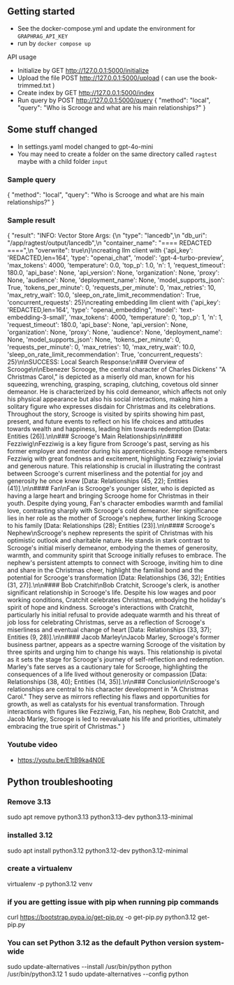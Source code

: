 ## Getting started
- See the docker-compose.yml and update the environment for `GRAPHRAG_API_KEY`
- run by `docker compose up`

API usage
- Initialize by GET http://127.0.0.1:5000/initialize
- Upload the file POST http://127.0.0.1:5000/upload ( can use the book-trimmed.txt )
- Create index by GET http://127.0.0.1:5000/index
- Run query by POST http://127.0.0.1:5000/query
{
    "method": "local",
    "query": "Who is Scrooge and what are his main relationships?"
}

## Some stuff changed
- In settings.yaml model changed to gpt-4o-mini 
- You may need to create a folder on the same directory called `ragtest` maybe with a child folder `input`

### Sample query
{
    "method": "local",
    "query": "Who is Scrooge and what are his main relationships?"
}

### Sample result
{
  "result": "INFO: Vector Store Args: {\n    \"type\": \"lancedb\",\n    \"db_uri\": \"/app/ragtest/output/lancedb\",\n    \"container_name\": \"==== REDACTED ====\",\n    \"overwrite\": true\n}\ncreating llm client with {'api_key': 'REDACTED,len=164', 'type': \"openai_chat\", 'model': 'gpt-4-turbo-preview', 'max_tokens': 4000, 'temperature': 0.0, 'top_p': 1.0, 'n': 1, 'request_timeout': 180.0, 'api_base': None, 'api_version': None, 'organization': None, 'proxy': None, 'audience': None, 'deployment_name': None, 'model_supports_json': True, 'tokens_per_minute': 0, 'requests_per_minute': 0, 'max_retries': 10, 'max_retry_wait': 10.0, 'sleep_on_rate_limit_recommendation': True, 'concurrent_requests': 25}\ncreating embedding llm client with {'api_key': 'REDACTED,len=164', 'type': \"openai_embedding\", 'model': 'text-embedding-3-small', 'max_tokens': 4000, 'temperature': 0, 'top_p': 1, 'n': 1, 'request_timeout': 180.0, 'api_base': None, 'api_version': None, 'organization': None, 'proxy': None, 'audience': None, 'deployment_name': None, 'model_supports_json': None, 'tokens_per_minute': 0, 'requests_per_minute': 0, 'max_retries': 10, 'max_retry_wait': 10.0, 'sleep_on_rate_limit_recommendation': True, 'concurrent_requests': 25}\n\nSUCCESS: Local Search Response:\n### Overview of Scrooge\n\nEbenezer Scrooge, the central character of Charles Dickens' \"A Christmas Carol,\" is depicted as a miserly old man, known for his squeezing, wrenching, grasping, scraping, clutching, covetous old sinner demeanor. He is characterized by his cold demeanor, which affects not only his physical appearance but also his social interactions, making him a solitary figure who expresses disdain for Christmas and its celebrations. Throughout the story, Scrooge is visited by spirits showing him past, present, and future events to reflect on his life choices and attitudes towards wealth and happiness, leading him towards redemption [Data: Entities (26)].\n\n### Scrooge's Main Relationships\n\n#### Fezziwig\nFezziwig is a key figure from Scrooge's past, serving as his former employer and mentor during his apprenticeship. Scrooge remembers Fezziwig with great fondness and excitement, highlighting Fezziwig's jovial and generous nature. This relationship is crucial in illustrating the contrast between Scrooge's current miserliness and the potential for joy and generosity he once knew [Data: Relationships (45, 22); Entities (41)].\n\n#### Fan\nFan is Scrooge's younger sister, who is depicted as having a large heart and bringing Scrooge home for Christmas in their youth. Despite dying young, Fan's character embodies warmth and familial love, contrasting sharply with Scrooge's cold demeanor. Her significance lies in her role as the mother of Scrooge's nephew, further linking Scrooge to his family [Data: Relationships (28); Entities (23)].\n\n#### Scrooge's Nephew\nScrooge's nephew represents the spirit of Christmas with his optimistic outlook and charitable nature. He stands in stark contrast to Scrooge's initial miserly demeanor, embodying the themes of generosity, warmth, and community spirit that Scrooge initially refuses to embrace. The nephew's persistent attempts to connect with Scrooge, inviting him to dine and share in the Christmas cheer, highlight the familial bond and the potential for Scrooge's transformation [Data: Relationships (36, 32); Entities (31, 27)].\n\n#### Bob Cratchit\nBob Cratchit, Scrooge's clerk, is another significant relationship in Scrooge's life. Despite his low wages and poor working conditions, Cratchit celebrates Christmas, embodying the holiday's spirit of hope and kindness. Scrooge's interactions with Cratchit, particularly his initial refusal to provide adequate warmth and his threat of job loss for celebrating Christmas, serve as a reflection of Scrooge's miserliness and eventual change of heart [Data: Relationships (33, 37); Entities (9, 28)].\n\n#### Jacob Marley\nJacob Marley, Scrooge's former business partner, appears as a spectre warning Scrooge of the visitation by three spirits and urging him to change his ways. This relationship is pivotal as it sets the stage for Scrooge's journey of self-reflection and redemption. Marley's fate serves as a cautionary tale for Scrooge, highlighting the consequences of a life lived without generosity or compassion [Data: Relationships (38, 40); Entities (14, 35)].\n\n### Conclusion\n\nScrooge's relationships are central to his character development in \"A Christmas Carol.\" They serve as mirrors reflecting his flaws and opportunities for growth, as well as catalysts for his eventual transformation. Through interactions with figures like Fezziwig, Fan, his nephew, Bob Cratchit, and Jacob Marley, Scrooge is led to reevaluate his life and priorities, ultimately embracing the true spirit of Christmas."
}

### Youtube video
- https://youtu.be/E1tB9ka4N0E

## Python troubleshooting
### Remove 3.13
sudo apt remove python3.13 python3.13-dev python3.13-minimal

### installed 3.12
sudo apt install python3.12 python3.12-dev python3.12-minimal

### create a virtualenv
virtualenv -p python3.12 venv

### if you are getting issue with pip when running pip commands 
curl https://bootstrap.pypa.io/get-pip.py -o get-pip.py
python3.12 get-pip.py

### You can set Python 3.12 as the default Python version system-wide
sudo update-alternatives --install /usr/bin/python python /usr/bin/python3.12 1
sudo update-alternatives --config python

